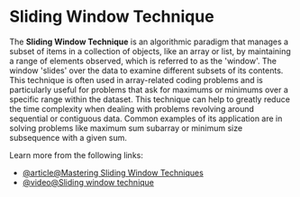 # Sliding Window Technique

The **Sliding Window Technique** is an algorithmic paradigm that manages a subset of items in a collection of objects, like an array or list, by maintaining a range of elements observed, which is referred to as the 'window'. The window 'slides' over the data to examine different subsets of its contents. This technique is often used in array-related coding problems and is particularly useful for problems that ask for maximums or minimums over a specific range within the dataset. This technique can help to greatly reduce the time complexity when dealing with problems revolving around sequential or contiguous data. Common examples of its application are in solving problems like maximum sum subarray or minimum size subsequence with a given sum.

Learn more from the following links:

- [@article@Mastering Sliding Window Techniques](https://medium.com/@rishu__2701/mastering-sliding-window-techniques-48f819194fd7)
- [@video@Sliding window technique](https://www.youtube.com/watch?v=p-ss2JNynmw)

